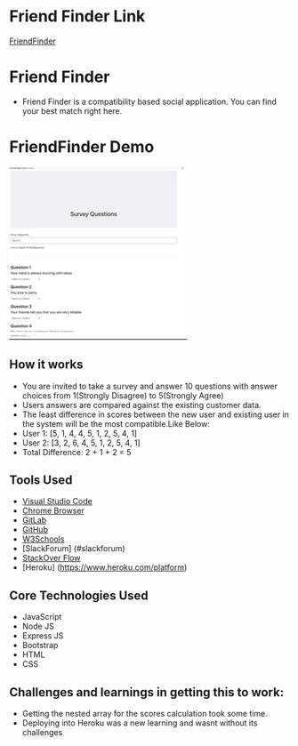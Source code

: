 # Friend Finder Link
[FriendFinder](https://stark-ravine-76848.herokuapp.com/)

# Friend Finder
- Friend Finder is a compatibility based social application. You can find your best match right here.

# FriendFinder Demo
![FriendFinder](/FriendFinder.gif)

## How it works
  - You are invited to take a survey and answer 10 questions with answer choices from 1(Strongly Disagree) to 5(Strongly Agree)
  - Users answers are compared against the existing customer data.
  - The least difference in scores between the new user and existing user in the system will be the most compatible.Like Below:
  - User 1: [5, 1, 4, 4, 5, 1, 2, 5, 4, 1]
  - User 2: [3, 2, 6, 4, 5, 1, 2, 5, 4, 1]
  - Total Difference: 2 + 1 + 2 = 5
  
 

## Tools Used

- [Visual Studio Code](#vscode)
- [Chrome Browser](#chrome)
- [GitLab](https://ucb.bootcampcontent.com/)
- [GitHub](https://github.com/)
- [W3Schools](https://www.w3schools.com/default.asp)
- [SlackForum] (#slackforum)
- [StackOver Flow](https://stackoverflow.com/)
- [Heroku] (https://www.heroku.com/platform)


## Core Technologies Used
- JavaScript
- Node JS
- Express JS
- Bootstrap
- HTML
- CSS

## Challenges and learnings in getting this to work:
 - Getting the nested array for the scores calculation took some time. 
 - Deploying into Heroku was a new learning and wasnt without its challenges


